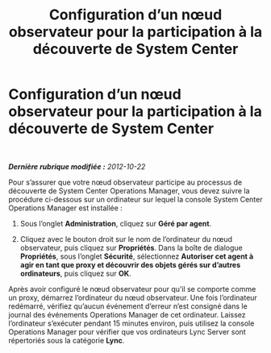 ﻿---
title: Configuration d’un nœud observateur pour la participation à la découverte de System Center
TOCTitle: Configuration d’un nœud observateur pour la participation à la découverte de System Center
ms:assetid: 15c5dcfd-603b-47ea-af1b-8714c2ec08af
ms:mtpsurl: https://technet.microsoft.com/fr-fr/library/JJ204704(v=OCS.15)
ms:contentKeyID: 49296362
ms.date: 05/20/2016
mtps_version: v=OCS.15
ms.translationtype: HT
---

# Configuration d’un nœud observateur pour la participation à la découverte de System Center

 

_**Dernière rubrique modifiée :** 2012-10-22_

Pour s’assurer que votre nœud observateur participe au processus de découverte de System Center Operations Manager, vous devez suivre la procédure ci-dessous sur un ordinateur sur lequel la console System Center Operations Manager est installée :

1.  Sous l’onglet **Administration**, cliquez sur **Géré par agent**.

2.  Cliquez avec le bouton droit sur le nom de l’ordinateur du nœud observateur, puis cliquez sur **Propriétés**. Dans la boîte de dialogue **Propriétés**, sous l’onglet **Sécurité**, sélectionnez **Autoriser cet agent à agir en tant que proxy et découvrir des objets gérés sur d’autres ordinateurs**, puis cliquez sur **OK**.

Après avoir configuré le nœud observateur pour qu’il se comporte comme un proxy, démarrez l’ordinateur du nœud observateur. Une fois l’ordinateur redémarré, vérifiez qu’aucun événement d’erreur n’est consigné dans le journal des événements Operations Manager de cet ordinateur. Laissez l’ordinateur s’exécuter pendant 15 minutes environ, puis utilisez la console Operations Manager pour vérifier que vos ordinateurs Lync Server sont répertoriés sous la catégorie **Lync**.

